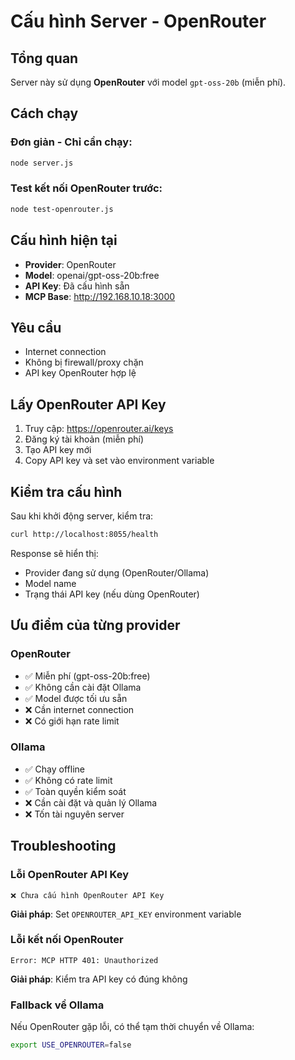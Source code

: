 # Cấu hình Server - OpenRouter

## Tổng quan
Server này sử dụng **OpenRouter** với model `gpt-oss-20b` (miễn phí).

## Cách chạy

### Đơn giản - Chỉ cần chạy:
```bash
node server.js
```

### Test kết nối OpenRouter trước:
```bash
node test-openrouter.js
```

## Cấu hình hiện tại
- **Provider**: OpenRouter
- **Model**: openai/gpt-oss-20b:free
- **API Key**: Đã cấu hình sẵn
- **MCP Base**: http://192.168.10.18:3000

## Yêu cầu
- Internet connection
- Không bị firewall/proxy chặn
- API key OpenRouter hợp lệ

## Lấy OpenRouter API Key

1. Truy cập: https://openrouter.ai/keys
2. Đăng ký tài khoản (miễn phí)
3. Tạo API key mới
4. Copy API key và set vào environment variable

## Kiểm tra cấu hình

Sau khi khởi động server, kiểm tra:
```bash
curl http://localhost:8055/health
```

Response sẽ hiển thị:
- Provider đang sử dụng (OpenRouter/Ollama)
- Model name
- Trạng thái API key (nếu dùng OpenRouter)

## Ưu điểm của từng provider

### OpenRouter
- ✅ Miễn phí (gpt-oss-20b:free)
- ✅ Không cần cài đặt Ollama
- ✅ Model được tối ưu sẵn
- ❌ Cần internet connection
- ❌ Có giới hạn rate limit

### Ollama
- ✅ Chạy offline
- ✅ Không có rate limit
- ✅ Toàn quyền kiểm soát
- ❌ Cần cài đặt và quản lý Ollama
- ❌ Tốn tài nguyên server

## Troubleshooting

### Lỗi OpenRouter API Key
```
❌ Chưa cấu hình OpenRouter API Key
```
**Giải pháp**: Set `OPENROUTER_API_KEY` environment variable

### Lỗi kết nối OpenRouter
```
Error: MCP HTTP 401: Unauthorized
```
**Giải pháp**: Kiểm tra API key có đúng không

### Fallback về Ollama
Nếu OpenRouter gặp lỗi, có thể tạm thời chuyển về Ollama:
```bash
export USE_OPENROUTER=false
``` 